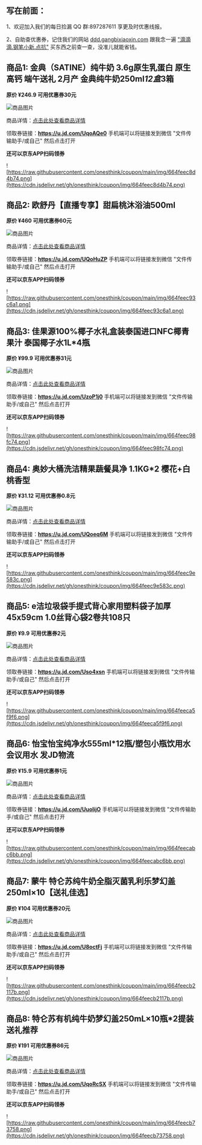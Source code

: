 ## 写在前面：

1、欢迎加入我们的每日捡漏 QQ 群:897287611 享更及时优惠线报。

2、自助查优惠券，记住我们的网站 [ddd.gangbixiaoxin.com](https://ddd.gangbixiaoxin.com) 跟我念一遍 ["滴滴滴.钢笔小新.点抗"](https://ddd.gangbixiaoxin.com) 买东西之前查一查，没准儿就能省钱。

## 商品1: 金典（SATINE）纯牛奶 3.6g原生乳蛋白 原生高钙 端午送礼 2月产 金典纯牛奶250ml*12盒*3箱

**原价 ¥246.9 可用优惠券30元**

![商品图片](http://img14.360buyimg.com/n1/jfs/t1/108619/30/44320/197559/664f6915F1b9335d4/fefdf3141d02b264.jpg)

商品详情：[点击此处查看商品详情](https://union-click.jd.com/jdc?e=1003156031&amp;p=JF8BARsJK1olXwMEUF5dDEkQAV8IGlsUXgcEUFdZAU0UBV9MRANLAjZbERscSkAJHTdNTwcKBlMdBgABFksWA24LGl0RVAILUl1bFxJSXzI4WzJ9LU1jDh49ew9FWHVoHFJJWltRAlJROEonAG4IHFITWgALUW5cWEpHAj8JS1olXQYyFTBdCEISC2oPHWsUbQYEVFlZCE4SCmkNHFklXQ4FZInwsJ6dsrqAoo-L1dG784vUtJ-Ji184K1glXQcDVl5ZD0oVA184G2sWbVhsVQ1bCkpEVGhmRh1PXFJdURwzC0sWBG0KHlglXwcDVlxtOHtpQyt0UAhNNmF0VA0oABN2AjYLSCMXHl5sVj04bhR3VxFwHiBpFFxZHygGOEsn)

领取券链接：**https://u.jd.com/UqoAQe0** 手机端可以将链接发到微信 "文件传输助手/或自己" 然后点击打开

**还可以京东APP扫码领券**

![https://raw.githubusercontent.com/onesthink/coupon/main/img/664feec8d4b74.png](https://cdn.jsdelivr.net/gh/onesthink/coupon/img/664feec8d4b74.png)

## 商品2: 欧舒丹【直播专享】甜扁桃沐浴油500ml

**原价 ¥460 可用优惠券60元**

![商品图片](http://img14.360buyimg.com/n1/jfs/t1/234579/17/17943/104897/664c4629F59612623/a58b26cc98e1492c.jpg)

商品详情：[点击此处查看商品详情](https://union-click.jd.com/jdc?e=1003156031&amp;p=JF8BARkJK1olXwMLVVZdC0MfBl8IGloUVQ4EVFlfAUsnRzBQRQQlBENHFRxWFlVPRjtUBABAQlRcCEBdCUoWC2cOG1wXVAYdDRsBVXtJZTxqQy1mNmQYCAsKTjtkU29sHwt1UQoyVW5eCUsQCmkPHVIQbQdSVQ5cWEpHAl8IG2tDMwYDVV9cCUgfCmo4GmsVWwYFUF5YDUIfAGgOK1sdWjbV-eaIgvrCi9bchdPC5KHX3eKJlsMnM18LK1sUXAQCUFlcCksnM284GGtLMwdRXF5bCxsfbTJOQVpBA15KOl1cAEIXBGoBK1kUXAQAZG5tDyBwZW9MEwFWCmReNCUNczh2Sy8KbFwVM0REACoAXQp3BxFbYSNrDkR1IW5dOA)

领取券链接：**https://u.jd.com/UQoHuZP** 手机端可以将链接发到微信 "文件传输助手/或自己" 然后点击打开

**还可以京东APP扫码领券**

![https://raw.githubusercontent.com/onesthink/coupon/main/img/664feec93c6a1.png](https://cdn.jsdelivr.net/gh/onesthink/coupon/img/664feec93c6a1.png)

## 商品3: 佳果源100%椰子水礼盒装泰国进口NFC椰青果汁 泰国椰子水1L*4瓶

**原价 ¥99.9 可用优惠券31元**

![商品图片](http://img14.360buyimg.com/n1/jfs/t1/217849/27/37443/105378/65e14f55F263fa673/3f5efbebbd921d11.jpg)

商品详情：[点击此处查看商品详情](https://union-click.jd.com/jdc?e=1003156031&amp;p=JF8BARsJK1olXwMLVVxbC04fC18IGloTXAILVl5ZC08QAV9MRANLAjZbERscSkAJHTdNTwcKBlMdBgABFksWAmkJH1IXXQIBUFlfFxJSXzI4E0UPBXNeMCY9QUxQUxFTWDNrXQF5JFJROEonAG4IHFITWgALUW5cWEpHAj8JS1olXQYyFTBdCEwXBmsAGmsUbQYEVFlZCE4SC2wOElwlXQ4FZInwsJ6dsrqAoo-L1dG784vUtJ-Ji184K1glXQcDVl5ZD0oVA184G2sWbVhsVQ1aDUMWCmdmRh1PXFJBXR8zC0sXBGgLH1wlXwcDVlxtOHtLUy5-TFpSKlF-IhkuWD1BBiR8TxttOUNsVgMWekhjf29-Qi58Nk54CVcBOEsn)

领取券链接：**https://u.jd.com/UzoP1j0** 手机端可以将链接发到微信 "文件传输助手/或自己" 然后点击打开

**还可以京东APP扫码领券**

![https://raw.githubusercontent.com/onesthink/coupon/main/img/664feec98fc74.png](https://cdn.jsdelivr.net/gh/onesthink/coupon/img/664feec98fc74.png)

## 商品4: 奥妙大桶洗洁精果蔬餐具净 1.1KG*2 樱花+白桃香型

**原价 ¥31.12 可用优惠券0.8元**

![商品图片](http://img14.360buyimg.com/n1/jfs/t1/249294/29/9612/166594/664d5eadF45accc82/555c92cbc367920d.jpg)

商品详情：[点击此处查看商品详情](https://union-click.jd.com/jdc?e=1003156031&amp;p=JF8BAScJK1olXwMCUVhZAUgRAV8IGloUXQYEUVxaDk4nRzBQRQQlBENHFRxWFlVPRjtUBABAQlRcCEBdCUoWA28OHlkSWwMdDRsBVXtHQwt4Ul4VAmZeDA4IXjxMaytLeBJ1UQoyVW5eCUsQCmkPHVIQbQdSVQ5cWEpHAl8IG2tGM0JdDBsJFJKnprupoo-sxdK-64rCj5yet18JK1sTXQEGVFtYAE4TCm44G1MSbdGv7IvXuZ6furuWk4ys-tOL6IrDgHsnM2w4G1oUXwYGU19fCHsnA18LKwV7XFUEVl8OX055XilSGg9XAV5sV15cD00XAG84GVoUXwQyZG5ZCDsRZyxaWhlNPX1yNR9VDRV-QQ1gaA57X11YXCUGfxZ3VxhRUhJNNk4CZF5t)

领取券链接：**https://u.jd.com/UQoeq6M** 手机端可以将链接发到微信 "文件传输助手/或自己" 然后点击打开

**还可以京东APP扫码领券**

![https://raw.githubusercontent.com/onesthink/coupon/main/img/664feec9e583c.png](https://cdn.jsdelivr.net/gh/onesthink/coupon/img/664feec9e583c.png)

## 商品5: e洁垃圾袋手提式背心家用塑料袋子加厚 45x59cm 1.0丝背心袋2卷共108只

**原价 ¥9.9 可用优惠券2元**

![商品图片](http://img14.360buyimg.com/n1/jfs/t1/224892/13/5461/75092/656700a3F7bbe1cac/47b101cd7dffc3e4.jpg)

商品详情：[点击此处查看商品详情](https://union-click.jd.com/jdc?e=1003156031&amp;p=JF8BARkJK1olXwMLVVZVDE8QBF8IGloXWgMHU1teCUgTB19MRANLAjZbERscSkAJHTdNTwcKBlMdBgABFksWAm0PHl4SWAUDV1pZFxJSXzI4TA9HP1lmKTY4bjVCZRR9QTJRNl9UAlJROEonAG4IHFITWgALUW5cWEpHAj8JS1olXQYyFTBdCEgVBGo4GmsVWwYFUF5YCksSC28IK1sdWjbV-eaIgvrCi9bchdPC5KHX3eKJlsMnM18LK1sUXAQCUFlcCksnM284GGtLMwdRUlxdDUwQbTJOQVpFFE1HOl1cAEwVBW4NK1kUXAQAZG5tcUlAZDt1awhBFkVJBzwDcyN1BxptWTpGMwRrJhYAaB9NfygPQCdKPGdFPG5dOA)

领取券链接：**https://u.jd.com/Uso4xsn** 手机端可以将链接发到微信 "文件传输助手/或自己" 然后点击打开

**还可以京东APP扫码领券**

![https://raw.githubusercontent.com/onesthink/coupon/main/img/664feeca5f9f6.png](https://cdn.jsdelivr.net/gh/onesthink/coupon/img/664feeca5f9f6.png)

## 商品6: 怡宝怡宝纯净水555ml*12瓶/塑包小瓶饮用水 会议用水 发JD物流

**原价 ¥15.9 可用优惠券1元**

![商品图片](http://img14.360buyimg.com/n1/jfs/t1/216593/1/41959/104222/664ad303Ff47e8e4a/db497d931c9a578f.jpg)

商品详情：[点击此处查看商品详情](https://union-click.jd.com/jdc?e=1003156031&amp;p=JF8BARsJK1olXwMEXFZeD0kWAF8IGloXWQ4EXF9UAU4WAl9MRANLAjZbERscSkAJHTdNTwcKBlMdBgABFksWAm0ME10dXA8LUV9cFxJSXzI4QRJdPnBwByk4YDkXCjlOXz91WXMEAlJROEonAG4IHFITWgALUW5cWEpHAj8JS1olXQYyFTBdCE0XAGcPHWsUbQYEVFlZCE4SC2kAHF4lXQ4FZInwsJ6dsrqAoo-L1dG784vUtJ-Ji184K1glXQcDVl5ZD0oVA184G2sWbVhsVQ1aDUMWCj1mRh1PXFJFXQczC0sXAGkJE1wlXwcDVlxtOHtKaG1ISz1CLUNrIRcZfxJ8ZWx3axljXHZsVgJUdUJzCgteEyZiFlBjXQ0-OEsn)

领取券链接：**https://u.jd.com/UuolijO** 手机端可以将链接发到微信 "文件传输助手/或自己" 然后点击打开

**还可以京东APP扫码领券**

![https://raw.githubusercontent.com/onesthink/coupon/main/img/664feecabc6bb.png](https://cdn.jsdelivr.net/gh/onesthink/coupon/img/664feecabc6bb.png)

## 商品7: 蒙牛 特仑苏纯牛奶全脂灭菌乳利乐梦幻盖250ml×10【送礼佳选】

**原价 ¥104 可用优惠券20元**

![商品图片](http://img14.360buyimg.com/n1/jfs/t1/239334/25/7881/138503/664b0d53Fc8ac4cf3/bc31a87782bde380.jpg)

商品详情：[点击此处查看商品详情](https://union-click.jd.com/jdc?e=1003156031&amp;p=JF8BARkJK1olXwMLVVxZAUgfAF8IGlocVAIDXVdbCE4TC19MRANLAjZbERscSkAJHTdNTwcKBlMdBgABFksWAmYBH1ocVAACUVpVFxJSXzI4SyJHDnEBIBY9VgtFVw9cXjNNPFQKElJROEonAG4IHFITWgALUW5cWEpHAj8JS1olXQYyFTBdAUgTBmw4GmsVWwYFUF5YDEoWBWoBK1sdWjbV-eaIgvrCi9bchdPC5KHX3eKJlsMnM18LK1sUXAQCUFlcCksnM284GGtLMwdRUlxcCR8RbTJOQVpBFFNKOl1dCUweC2sNK1kUXAQAZG5tDyBwZW9MEwFWCmReNBpcC0x2Sw5aGyl8M0REACoAXQp3BxFDSBIWLXp5IW5dOA)

领取券链接：**https://u.jd.com/U8octFj** 手机端可以将链接发到微信 "文件传输助手/或自己" 然后点击打开

**还可以京东APP扫码领券**

![https://raw.githubusercontent.com/onesthink/coupon/main/img/664feecb2117b.png](https://cdn.jsdelivr.net/gh/onesthink/coupon/img/664feecb2117b.png)

## 商品8: 特仑苏有机纯牛奶梦幻盖250mL×10瓶*2提装 送礼推荐

**原价 ¥191 可用优惠券86元**

![商品图片](http://img14.360buyimg.com/n1/jfs/t1/226289/15/17635/158448/664b02e0Fd28603e4/b7b151ef46ea987e.jpg)

商品详情：[点击此处查看商品详情](https://union-click.jd.com/jdc?e=1003156031&amp;p=JF8BARsJK1olXwMLVVxVAUgfBl8IGloQWQIGVVhUCU0WBF9MRANLAjZbERscSkAJHTdNTwcKBlMdBgABFksWAmoMH18UWw8DUl9aFxJSXzI4GxlXC35VCgQ-cgMUVW50fQtTB3ZiElJROEonAG4IHFITWgALUW5cWEpHAj8JS1olXQYyFTBdCU8eBmcIH2sUbQYEVFlZCE4TAm0IGlIlXQ4FZInwsJ6dsrqAoo-L1dG784vUtJ-Ji184K1glXQcDVl5ZD0oVA184G2sWbVhsVQ1YX0IfBT9mRh1PXFJJUgwzC0oeBmsIE18lXwcDVlxtOHtsZjdIbDwWP2dEPAQ9XDJsZid6XzN8Fn1sViUnagJ3emdRaTIXXAdfDAoKOEsn)

领取券链接：**https://u.jd.com/UqoRcSX** 手机端可以将链接发到微信 "文件传输助手/或自己" 然后点击打开

**还可以京东APP扫码领券**

![https://raw.githubusercontent.com/onesthink/coupon/main/img/664feecb73758.png](https://cdn.jsdelivr.net/gh/onesthink/coupon/img/664feecb73758.png)

